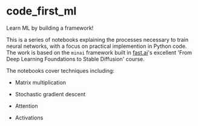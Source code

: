 # code_first_ml
Learn ML by building a framework!

This is a series of notebooks explaining the processes necessary to train neural networks, with a focus on practical implemention in Python code. The work is based on the `minai` framework built in [fast.ai](fast.ai)'s excellent 'From Deep Learning Foundations to Stable Diffusion' course.

The notebooks cover techniques including:

* Matrix multiplication

* Stochastic gradient descent

* Attention

* Activations
